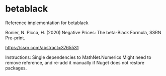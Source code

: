 # betablack
Reference implementation for betablack

Bonier, N. Picca, H. (2020) Negative Prices: The beta-Black Formula, SSRN Pre-print.

https://ssrn.com/abstract=3765531

Instructions:
Single dependencies to MathNet.Numerics
Might need to remove reference,  and re-add it manually if Nuget does not restore packages.


